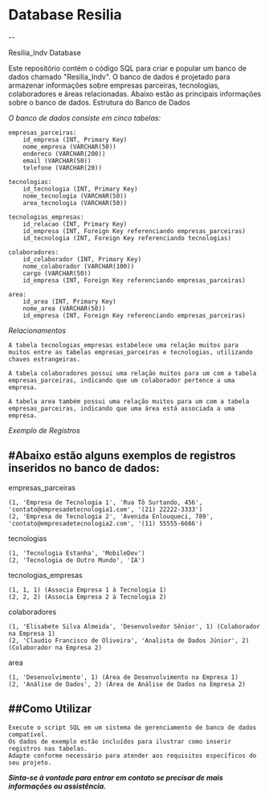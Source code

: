 # Database Resilia
--

Resilia_Indv Database

Este repositório contém o código SQL para criar e popular um banco de dados chamado "Resilia_Indv". O banco de dados é projetado para armazenar informações sobre empresas parceiras, tecnologias, colaboradores e áreas relacionadas. Abaixo estão as principais informações sobre o banco de dados.
Estrutura do Banco de Dados

*O banco de dados consiste em cinco tabelas:*

    empresas_parceiras:
        id_empresa (INT, Primary Key)
        nome_empresa (VARCHAR(50))
        endereco (VARCHAR(200))
        email (VARCHAR(50))
        telefone (VARCHAR(20))

    tecnologias:
        id_tecnologia (INT, Primary Key)
        nome_tecnologia (VARCHAR(50))
        area_tecnologia (VARCHAR(50))

    tecnologias_empresas:
        id_relacao (INT, Primary Key)
        id_empresa (INT, Foreign Key referenciando empresas_parceiras)
        id_tecnologia (INT, Foreign Key referenciando tecnologias)

    colaboradores:
        id_colaborador (INT, Primary Key)
        nome_colaborador (VARCHAR(100))
        cargo (VARCHAR(50))
        id_empresa (INT, Foreign Key referenciando empresas_parceiras)

    area:
        id_area (INT, Primary Key)
        nome_area (VARCHAR(50))
        id_empresa (INT, Foreign Key referenciando empresas_parceiras)

*Relacionamentos*

    A tabela tecnologias_empresas estabelece uma relação muitos para muitos entre as tabelas empresas_parceiras e tecnologias, utilizando chaves estrangeiras.

    A tabela colaboradores possui uma relação muitos para um com a tabela empresas_parceiras, indicando que um colaborador pertence a uma empresa.

    A tabela area também possui uma relação muitos para um com a tabela empresas_parceiras, indicando que uma área está associada a uma empresa.

*Exemplo de Registros*

#Abaixo estão alguns exemplos de registros inseridos no banco de dados:
--

empresas_parceiras

    (1, 'Empresa de Tecnologia 1', 'Rua Tô Surtando, 456', 'contato@empresadetecnologia1.com', '(21) 22222-3333')
    (2, 'Empresa de Tecnologia 2', 'Avenida Enlouqueci, 789', 'contato@empresadetecnologia2.com', '(11) 55555-6666')

tecnologias

    (1, 'Tecnologia Estanha', 'MobileDev')
    (2, 'Tecnologia de Outro Mundo', 'IA')

tecnologias_empresas

    (1, 1, 1) (Associa Empresa 1 à Tecnologia 1)
    (2, 2, 2) (Associa Empresa 2 à Tecnologia 2)

colaboradores

    (1, 'Elisabete Silva Almeida', 'Desenvolvedor Sênior', 1) (Colaborador na Empresa 1)
    (2, 'Claudio Francisco de Oliveira', 'Analista de Dados Júnior', 2) (Colaborador na Empresa 2)

area

    (1, 'Desenvolvimento', 1) (Área de Desenvolvimento na Empresa 1)
    (2, 'Análise de Dados', 2) (Área de Análise de Dados na Empresa 2)

##Como Utilizar
--

    Execute o script SQL em um sistema de gerenciamento de banco de dados compatível.
    Os dados de exemplo estão incluídos para ilustrar como inserir registros nas tabelas.
    Adapte conforme necessário para atender aos requisitos específicos do seu projeto.

***Sinta-se à vontade para entrar em contato se precisar de mais informações ou assistência.***
